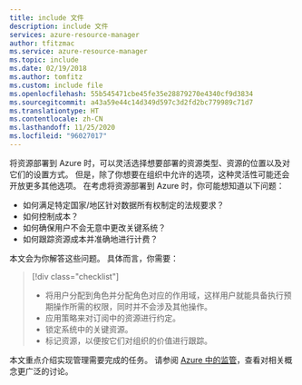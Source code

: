 ```yaml
---
title: include 文件
description: include 文件
services: azure-resource-manager
author: tfitzmac
ms.service: azure-resource-manager
ms.topic: include
ms.date: 02/19/2018
ms.author: tomfitz
ms.custom: include file
ms.openlocfilehash: 55b545471cbe45fe35e28879270e4340cf9d3834
ms.sourcegitcommit: a43a59e44c14d349d597c3d2fd2bc779989c71d7
ms.translationtype: HT
ms.contentlocale: zh-CN
ms.lasthandoff: 11/25/2020
ms.locfileid: "96027017"
---
```

将资源部署到 Azure 时，可以灵活选择想要部署的资源类型、资源的位置以及对它们的设置方式。 但是，除了你想要在组织中允许的选项，这种灵活性可能还会开放更多其他选项。 在考虑将资源部署到 Azure 时，你可能想知道以下问题：

* 如何满足特定国家/地区针对数据所有权制定的法规要求？
* 如何控制成本？
* 如何确保用户不会无意中更改关键系统？
* 如何跟踪资源成本并准确地进行计费？

本文会为你解答这些问题。 具体而言，你需要：

> [!div class="checklist"]
> * 将用户分配到角色并分配角色对应的作用域，这样用户就能具备执行预期操作所需的权限，同时并不会涉及其他操作。
> * 应用策略来对订阅中的资源进行约定。
> * 锁定系统中的关键资源。
> * 标记资源，以便按它们对组织的价值进行跟踪。

本文重点介绍实现管理需要完成的任务。 请参阅 [Azure 中的监管](../articles/governance/index.yml)，查看对相关概念更广泛的讨论。